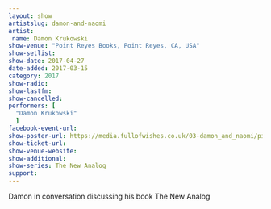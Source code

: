 ```yaml
---
layout: show
artistslug: damon-and-naomi
artist:
 name: Damon Krukowski
show-venue: "Point Reyes Books, Point Reyes, CA, USA"
show-setlist:
show-date: 2017-04-27
date-added: 2017-03-15
category: 2017
show-radio:
show-lastfm:
show-cancelled:
performers: [
  "Damon Krukowski"
  ]
facebook-event-url:
show-poster-url: https://media.fullofwishes.co.uk/03-damon_and_naomi/pictures/damon-krukowski-the-new-analog-tour-poster.jpg
show-ticket-url:
show-venue-website:
show-additional:
show-series: The New Analog
support:
---
```

Damon in conversation discussing his book The New Analog
